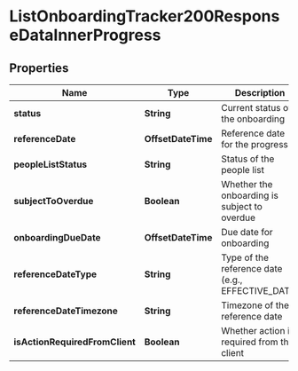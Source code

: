 

# ListOnboardingTracker200ResponseDataInnerProgress


## Properties

| Name | Type | Description | Notes |
|------------ | ------------- | ------------- | -------------|
|**status** | **String** | Current status of the onboarding |  [optional] |
|**referenceDate** | **OffsetDateTime** | Reference date for the progress |  [optional] |
|**peopleListStatus** | **String** | Status of the people list |  [optional] |
|**subjectToOverdue** | **Boolean** | Whether the onboarding is subject to overdue |  [optional] |
|**onboardingDueDate** | **OffsetDateTime** | Due date for onboarding |  [optional] |
|**referenceDateType** | **String** | Type of the reference date (e.g., EFFECTIVE_DATE) |  [optional] |
|**referenceDateTimezone** | **String** | Timezone of the reference date |  [optional] |
|**isActionRequiredFromClient** | **Boolean** | Whether action is required from the client |  [optional] |



